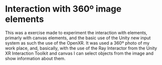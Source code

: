 # Interaction with 360º image elements

This was a exercise made to experiment the interaction with elements, primarly with canvas elements, and the basic use of the Unity new input system as such the use of the OpenXR. It was used a 360º photo of my work place, and, basically, with the use of the Ray Interactor from the Unity XR Interaction Toolkit and canvas I can select objects from the image and show information about them. 
